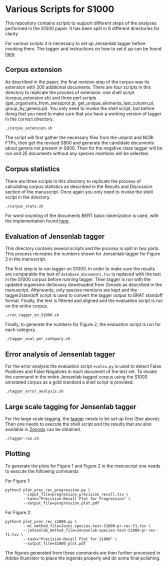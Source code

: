 # Various Scripts for S1000

This repository contains scripts to support different steps of the analyses performed in the S1000 paper. 
It has been split in 6 different directories for clarity

For various scripts it is necessary to set up Jensenlab tagger before invoking them. The tagger and instructions on how to set it up can be found [here](https://github.com/larsjuhljensen/tagger)

## Corpus extension

As described in the paper, the final revision step of the corpus was its extension with 200 additional documents. There are four scripts in this directory to replicate the process of extension: one shell script (corpus_extension.sh) and three perl scripts (get_organisms_from_swissprot.pl, get_unique_elements_last_column.pl, group_by_genera.pl). You only need to invoke the shell script, but before doing that you need to make sure that you have a working version of tagger in the correct directory. 

```shell
./corpus_extension.sh
```

The script will first gather the necessary files from the uniprot and NCBI FTPs, then get the revised S800 and generate the candidate documents about genera not present in S800. Then for the negative class tagger will be run and 25 documents without any species mentions will be selected. 

## Corpus statistics

There are three scripts in this directory to replicate the process of calculating corpus statistics as described in the Results and Discussion section of the manuscript. 
Once again you only need to invoke the shell script in the directory.

```shell
./corpus_stats.sh
```

For word counting of the documents BERT basic tokenization is used, with the implementation found [here](https://github.com/spyysalo/bert-vocab-eval).

## Evaluation of Jensenlab tagger

This directory contains several scripts and the process is split in two parts. This process recreates the numbers shown for Jensenlab tagger for Figure 2 in the manuscript. 

The first step is to run tagger on S1000. In order to make sure the results are comparable the text of `database_documents.tsv` is replaced with the text in the S1000 corpus before running tagger. Then tagger is run with the updated organisms dictionary downloaded from Zenodo as described in the manuscript. Afterwards, only species mentions are kept and the tagger2standoff script is used to convert the tagger output to BRAT standoff format. Finally, the text is filtered and aligned and the evaluation script is run on the entire corpus. 

```shell
./run_tagger_on_S1000.sh
```

Finally, to generate the numbers for Figure 2, the evaluation script is run for each category.

```shell
./tagger_eval_per_category.sh
```

## Error analysis of Jensenlab tagger

For the error analysis the evaluation script `evalso.py` is used to detect False Positives and False Negatives in each document of the test set. To invoke the command in the entire Jensenlab tagged corpus using the S1000 annotated corpus as a gold standard a shell script is provided.

```shell
./tagger_error_analysis.sh
```

## Large scale tagging for Jensenlab tagger

For the large scale tagging, the [tagger](https://github.com/larsjuhljensen/tagger) needs to be set up first (See above). Then one needs to execute the shell script and the results that are also available in [Zenodo](add_link_here) can be obtained. 

```shell
./tagger-run.sh
```

## Plotting

To generate the plots for Figure 1 and Figure 2 in the manuscript one needs to execute the following commands

For Figure 1:

```shell
python3 plot_prec_rec_progression.py \
        --input_file=progression_precision_recall.tsv \
        --task="Precision-Recall Plot for Progression" \
        --output_file=progression_plot.pdf
```

For Figure 2:

```shell
python3 plot_prec_rec_s1000.py \
        --ml_method_file=Jouni-species-test-S1000-pr-rec-f1.tsv \
        --jensenlab_method_file=Jensenlab-species-test-S1000-pr-rec-f1.tsv \
        --task="Precision-Recall Plot for S1000" \
        --output_file=S1000_plot.pdf
```

The figures generated from these commands are then further processed in Adobe Illustrator to place the legends properly and do some final polishing. 